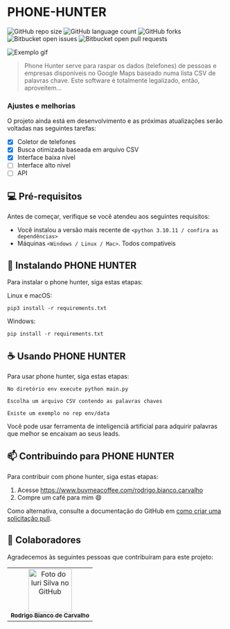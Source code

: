 # PHONE-HUNTER

![GitHub repo size](https://img.shields.io/github/repo-size/iuricode/README-template?style=for-the-badge)
![GitHub language count](https://img.shields.io/github/languages/count/iuricode/README-template?style=for-the-badge)
![GitHub forks](https://img.shields.io/github/forks/iuricode/README-template?style=for-the-badge)
![Bitbucket open issues](https://img.shields.io/bitbucket/issues/iuricode/README-template?style=for-the-badge)
![Bitbucket open pull requests](https://img.shields.io/bitbucket/pr-raw/iuricode/README-template?style=for-the-badge)

<img src="PHONE-HUNTER.gif" alt="Exemplo gif">

> Phone Hunter serve para raspar os dados (telefones) de pessoas e empresas disponíveis no Google Maps baseado numa lista CSV de palavras chave. Este software é totalmente legalizado, então, aproveitem...

### Ajustes e melhorias

O projeto ainda está em desenvolvimento e as próximas atualizações serão voltadas nas seguintes tarefas:

- [x] Coletor de telefones
- [x] Busca otimizada baseada em arquivo CSV
- [x] Interface baixa nível
- [ ] Interface alto nível
- [ ] API

## 💻 Pré-requisitos

Antes de começar, verifique se você atendeu aos seguintes requisitos:

- Você instalou a versão mais recente de `<python 3.10.11 / confira as dependências>`
- Máquinas `<Windows / Linux / Mac>`. Todos compatíveis

## 🚀 Instalando PHONE HUNTER

Para instalar o phone hunter, siga estas etapas:

Linux e macOS:

```
pip3 install -r requirements.txt
```

Windows:

```
pip install -r requirements.txt
```

## ☕ Usando PHONE HUNTER

Para usar phone hunter, siga estas etapas:

```
No diretório env execute python main.py

Escolha um arquivo CSV contendo as palavras chaves

Existe um exemplo no rep env/data
```

Você pode usar ferramenta de inteligenciâ artificial para adquirir palavras que melhor se encaixam ao seus leads.

## 📫 Contribuindo para PHONE HUNTER

Para contribuir com phone hunter, siga estas etapas:

1. Acesse https://www.buymeacoffee.com/rodrigo.bianco.carvalho
2. Compre um café para mim 😄

Como alternativa, consulte a documentação do GitHub em [como criar uma solicitação pull](https://help.github.com/en/github/collaborating-with-issues-and-pull-requests/creating-a-pull-request).

## 🤝 Colaboradores

Agradecemos às seguintes pessoas que contribuíram para este projeto:

<table>
  <tr>
    <td align="center">
      <a href="#" title="defina o titulo do link">
        <img src="https://avatars.githubusercontent.com/u/105398999?v=4" width="100px;" alt="Foto do Iuri Silva no GitHub"/><br>
        <sub>
          <b>Rodrigo Bianco de Carvalho</b>
        </sub>
      </a>
    </td>
  </tr>
</table>
